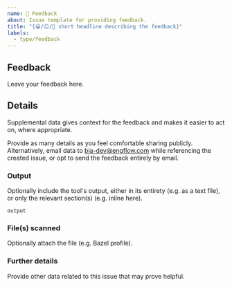 ```yaml
---
name: 💬 Feedback
about: Issue template for providing feedback.
title: "{😀/😐/🙁 short headline describing the feedback}"
labels:
  - type/feedback
---
```


## Feedback

Leave your feedback here.

## Details

Supplemental data gives context for the feedback and makes it easier to act on, where appropriate.

Provide as many details as you feel comfortable sharing publicly.
Alternatively, email data to <bia-dev@engflow.com> while referencing the created issue, or opt to send the feedback entirely by email.

### Output

Optionally include the tool's output, either in its entirety (e.g. as a text file), or only the relevant section(s) (e.g. inline here).

```
output
```

### File(s) scanned

Optionally attach the file (e.g. Bazel profile).

### Further details

Provide other data related to this issue that may prove helpful.